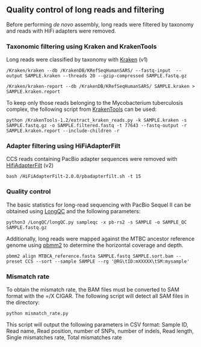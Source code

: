 ## Quality control of long reads and filtering
Before performing _de novo_ assembly, long reads were filtered by taxonomy and reads with HiFi adapters were removed. 


### Taxonomic filtering using Kraken and KrakenTools
Long reads were classified by taxonomy with [Kraken](https://ccb.jhu.edu/software/kraken/) (v1) 

```
/Kraken/kraken --db /KrakenDB/KRefSeqHumanSARS/ --fastq-input  --output SAMPLE.kraken --threads 20 --gzip-compressed SAMPLE.fastq.gz

/Kraken/kraken-report --db /KrakenDB/KRefSeqHumanSARS/ SAMPLE.kraken > SAMPLE.kraken.report
```

To keep only those reads belonging to the Mycobacterium tuberculosis complex, the following script from [KrakenTools](https://github.com/jenniferlu717/KrakenTools) can be used:

```
python /KrakenTools-1.2/extract_kraken_reads.py -k SAMPLE.kraken -s SAMPLE.fastq.gz -o SAMPLE.filtered.fastq -t 77643 --fastq-output -r SAMPLE.kraken.report --include-children -r
```

### Adapter filtering using HiFiAdapterFilt

CCS reads containing PacBio adapter sequences were removed with [HifiAdapterFilt](https://github.com/sheinasim-USDA/HiFiAdapterFilt) (v2)

```
bash /HiFiAdapterFilt-2.0.0/pbadapterfilt.sh -t 15
```

### Quality control

The basic statistics for long-read sequencing with PacBio Sequel II can be obtained using [LongQC](https://github.com/yfukasawa/LongQC) and the following parameters:

```
python3 /LongQC/longQC.py sampleqc -x pb-rs2 -s SAMPLE -o SAMPLE_QC SAMPLE.fastq.gz
```
Additionally, long reads were mapped against the MTBC ancestor reference genome using [pbmm2](https://github.com/PacificBiosciences/pbmm2) to determine the horizontal coverage and depth.

```
pbmm2 align MTBCA_reference.fasta SAMPLE.fastq SAMPLE.sort.bam --preset CCS --sort --sample SAMPLE --rg '@RG\tID:mXXXXX\tSM:mysample'
```

### Mismatch rate
To obtain the mismatch rate, the BAM files must be converted to SAM format with the =/X CIGAR. The following script will detect all SAM files in the directory:

```
python mismatch_rate.py
```
This script will output the following parameters in CSV format: Sample ID, Read name, Read position, number of SNPs, number of indels, Read length, Single mismatches rate, Total mismatches rate
